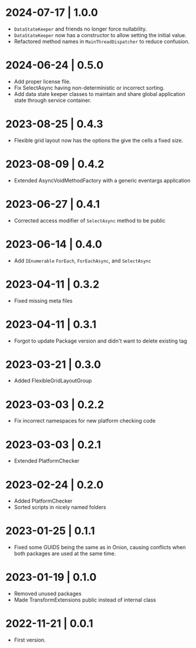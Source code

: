 # 2024-07-17 | 1.0.0
 - `DataStateKeeper` and friends no longer force nullability.
 - `DataStateKeeper` now has a constructor to allow setting the initial value.
 - Refactored method names in `MainThreadDispatcher` to reduce confusion.

# 2024-06-24 | 0.5.0
 - Add proper license file.
 - Fix SelectAsync having non-deterministic or incorrect sorting.
 - Add data state keeper classes to maintain and share global application state through service container.

 # 2023-08-25 | 0.4.3
 - Flexible grid layout now has the options the give the cells a fixed size.

# 2023-08-09 | 0.4.2
 - Extended AsyncVoidMethodFactory with a generic eventargs application

# 2023-06-27 | 0.4.1
 - Corrected access modifier of `SelectAsync` method to be public

# 2023-06-14 | 0.4.0
 - Add `IEnumerable` `ForEach`, `ForEachAsync`, and `SelectAsync`

 # 2023-04-11 | 0.3.2
 - Fixed missing meta files

# 2023-04-11 | 0.3.1
 - Forgot to update Package version and didn't want to delete existing tag

# 2023-03-21 | 0.3.0
 - Added FlexibleGridLayoutGroup

# 2023-03-03 | 0.2.2
 - Fix incorrect namespaces for new platform checking code

 # 2023-03-03 | 0.2.1
 - Extended PlatformChecker

# 2023-02-24 | 0.2.0
 - Added PlatformChecker
 - Sorted scripts in nicely named folders

# 2023-01-25 | 0.1.1
 - Fixed some GUIDS being the same as in Onion, causing conflicts when both packages are used at the same time.

# 2023-01-19 | 0.1.0
 - Removed unused packages
 - Made TransformExtensions public instead of internal class

# 2022-11-21 | 0.0.1
 - First version.